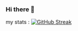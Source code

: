 ### Hi there 👋

my stats : 
[![GitHub Streak](https://github-readme-streak-stats.herokuapp.com/?user=SacleuxBenoit&theme=dark)](https://git.io/streak-stats)
